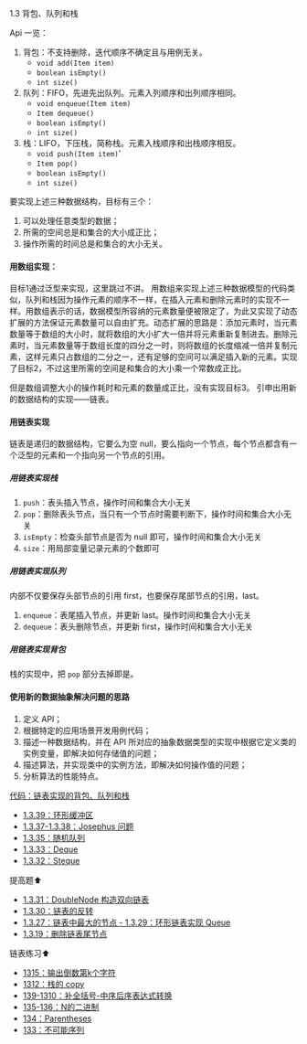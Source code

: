 1.3 背包、队列和栈

Api 一览：

1. 背包：不支持删除，迭代顺序不确定且与用例无关。
	* `void add(Item item)`
	* `boolean isEmpty()`
	* `int size()`
2. 队列：FIFO，先进先出队列。元素入列顺序和出列顺序相同。
	* `void enqueue(Item item)`
	* `Item dequeue()`
	* `boolean isEmpty()`
	* `int size()`
3. 栈：LIFO，下压栈，简称栈。元素入栈顺序和出栈顺序相反。
	* `void push(Item item)`'
	* `Item pop()`
	* `boolean isEmpty()`
	* `int size()`

要实现上述三种数据结构，目标有三个：

1. 可以处理任意类型的数据；
2. 所需的空间总是和集合的大小成正比；
3. 操作所需的时间总是和集合的大小无关。

#### 用数组实现：

目标1通过泛型来实现，这里跳过不讲。
用数组来实现上述三种数据模型的代码类似，队列和栈因为操作元素的顺序不一样，在插入元素和删除元素时的实现不一样。用数组表示的话，数据模型所容纳的元素数量便被限定了，为此又实现了动态扩展的方法保证元素数量可以自由扩充。动态扩展的思路是：添加元素时，当元素数量等于数组的大小时，就将数组的大小扩大一倍并将元素重新复制进去。删除元素时，当元素数量等于数组长度的四分之一时，则将数组的长度缩减一倍并复制元素，这样元素只占数组的二分之一，还有足够的空间可以满足插入新的元素。实现了目标2，不过这里所需的空间是和集合的大小乘一个常数成正比。

但是数组调整大小的操作耗时和元素的数量成正比，没有实现目标3。
引申出用新的数据结构的实现——链表。

#### 用链表实现
链表是递归的数据结构，它要么为空 null，要么指向一个节点，每个节点都含有一个泛型的元素和一个指向另一个节点的引用。
##### 用链表实现栈
1. `push`：表头插入节点，操作时间和集合大小无关
2. `pop`：删除表头节点，当只有一个节点时需要判断下，操作时间和集合大小无关
3. `isEmpty`：检查头部节点是否为 null 即可，操作时间和集合大小无关
4. `size`：用局部变量记录元素的个数即可

##### 用链表实现队列
内部不仅要保存头部节点的引用 first，也要保存尾部节点的引用，last。

1. `enqueue`：表尾插入节点，并更新 last。操作时间和集合大小无关
2. `dequeue`：表头删除节点，并更新 first，操作时间和集合大小无关

##### 用链表实现背包
栈的实现中，把 `pop` 部分去掉即是。

#### 使用新的数据抽象解决问题的思路
1. 定义 API；
2. 根据特定的应用场景开发用例代码；
3. 描述一种数据结构，并在 API 所对应的抽象数据类型的实现中根据它定义类的实例变量，即解决如何存储值的问题；
4. 描述算法，并实现类中的实例方法，即解决如何操作值的问题；
5. 分析算法的性能特点。

[代码：链表实现的背包、队列和栈](https://github.com/hexintao/blog/blob/master/algs4/1.3/bagQueueAndStack.md)

* [1.3.39：环形缓冲区](https://github.com/hexintao/blog/blob/master/algs4/1.3/1339.md)
* [1.3.37-1.3.38：Josephus 问题](https://github.com/hexintao/blog/blob/master/algs4/1.3/1337.md)
* [1.3.35：随机队列](https://github.com/hexintao/blog/blob/master/algs4/1.3/1335.md)
* [1.3.33：Deque](https://github.com/hexintao/blog/blob/master/algs4/1.3/1333.md)
* [1.3.32：Steque](https://github.com/hexintao/blog/blob/master/algs4/1.3/1332.md)


提高题⬆️

* [1.3.31：DoubleNode 构造双向链表](https://github.com/hexintao/blog/blob/master/algs4/1.3/1331.md)
* [1.3.30：链表的反转](https://github.com/hexintao/blog/blob/master/algs4/1.3/1330.md)
* [1.3.27：链表中最大的节点 - 1.3.29：环形链表实现 Queue](https://github.com/hexintao/blog/blob/master/algs4/1.3/1319.md)
* [1.3.19：删除链表尾节点](https://github.com/hexintao/blog/blob/master/algs4/1.3/1319.md)

链表练习⬆️
	
* [1315：输出倒数第k个字符](https://github.com/hexintao/blog/blob/master/algs4/1.3/1315.md)
* [1312：栈的 copy](https://github.com/hexintao/blog/blob/master/algs4/1.3/1312.md)
* [139-1310：补全括号-中序后序表达式转换](https://github.com/hexintao/blog/blob/master/algs4/1.3/139.md)
* [135-136：N的二进制](https://github.com/hexintao/blog/blob/master/algs4/1.3/135.md)
* [134：Parentheses](https://github.com/hexintao/blog/blob/master/algs4/1.3/134.md)
* [133：不可能序列](https://github.com/hexintao/blog/blob/master/algs4/1.3/133.md)